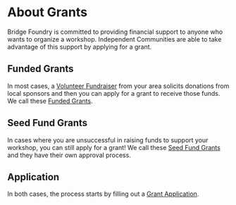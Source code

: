 # About Grants
Bridge Foundry is committed to providing financial support to anyone who wants to organize a workshop. Independent Communities are able to take advantage of this support by applying for a grant.

## Funded Grants
In most cases, a [Volunteer Fundraiser](../roles/volunteer-fundraiser-policies.md) from your area solicits donations from local sponsors and then you can apply for a grant to receive those funds. We call these [Funded Grants](funded-grants.md).

## Seed Fund Grants
In cases where you are unsuccessful in raising funds to support your workshop, you can still apply for a grant! We call these [Seed Fund Grants](seed-grants.md) and they have their own approval process.

## Application
In both cases, the process starts by filling out a [Grant Application](https://forms.gle/ikoVftWbnaTrncCt6).
